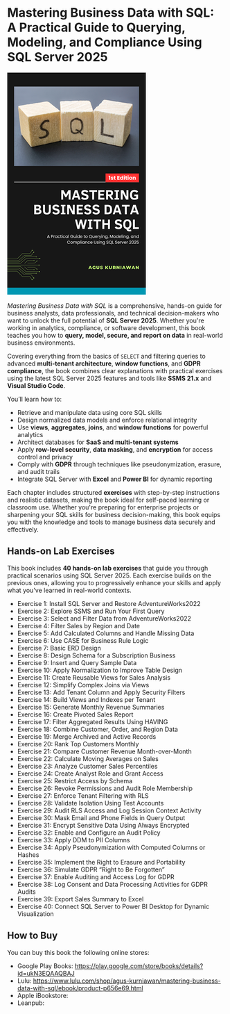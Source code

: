 # Mastering Business Data with SQL: A Practical Guide to Querying, Modeling, and Compliance Using SQL Server 2025

<img src="images/thumbnail.png"  width="320">

*Mastering Business Data with SQL* is a comprehensive, hands-on guide for business analysts, data professionals, and technical decision-makers who want to unlock the full potential of **SQL Server 2025**. Whether you're working in analytics, compliance, or software development, this book teaches you how to **query, model, secure, and report on data** in real-world business environments.

Covering everything from the basics of `SELECT` and filtering queries to advanced **multi-tenant architecture**, **window functions**, and **GDPR compliance**, the book combines clear explanations with practical exercises using the latest SQL Server 2025 features and tools like **SSMS 21.x** and **Visual Studio Code**.

You’ll learn how to:

* Retrieve and manipulate data using core SQL skills
* Design normalized data models and enforce relational integrity
* Use **views**, **aggregates**, **joins**, and **window functions** for powerful analytics
* Architect databases for **SaaS and multi-tenant systems**
* Apply **row-level security**, **data masking**, and **encryption** for access control and privacy
* Comply with **GDPR** through techniques like pseudonymization, erasure, and audit trails
* Integrate SQL Server with **Excel** and **Power BI** for dynamic reporting

Each chapter includes structured **exercises** with step-by-step instructions and realistic datasets, making the book ideal for self-paced learning or classroom use. Whether you're preparing for enterprise projects or sharpening your SQL skills for business decision-making, this book equips you with the knowledge and tools to manage business data securely and effectively.



## Hands-on Lab Exercises

This book includes **40 hands-on lab exercises** that guide you through practical scenarios using SQL Server 2025. Each exercise builds on the previous ones, allowing you to progressively enhance your skills and apply what you've learned in real-world contexts.

* Exercise 1: Install SQL Server and Restore AdventureWorks2022  
* Exercise 2: Explore SSMS and Run Your First Query  
* Exercise 3: Select and Filter Data from AdventureWorks2022  
* Exercise 4: Filter Sales by Region and Date  
* Exercise 5: Add Calculated Columns and Handle Missing Data  
* Exercise 6: Use CASE for Business Rule Logic  
* Exercise 7: Basic ERD Design  
* Exercise 8: Design Schema for a Subscription Business  
* Exercise 9: Insert and Query Sample Data  
* Exercise 10: Apply Normalization to Improve Table Design  
* Exercise 11: Create Reusable Views for Sales Analysis  
* Exercise 12: Simplify Complex Joins via Views  
* Exercise 13: Add Tenant Column and Apply Security Filters  
* Exercise 14: Build Views and Indexes per Tenant  
* Exercise 15: Generate Monthly Revenue Summaries  
* Exercise 16: Create Pivoted Sales Report  
* Exercise 17: Filter Aggregated Results Using HAVING  
* Exercise 18: Combine Customer, Order, and Region Data  
* Exercise 19: Merge Archived and Active Records  
* Exercise 20: Rank Top Customers Monthly  
* Exercise 21: Compare Customer Revenue Month-over-Month  
* Exercise 22: Calculate Moving Averages on Sales  
* Exercise 23: Analyze Customer Sales Percentiles  
* Exercise 24: Create Analyst Role and Grant Access  
* Exercise 25: Restrict Access by Schema  
* Exercise 26: Revoke Permissions and Audit Role Membership  
* Exercise 27: Enforce Tenant Filtering with RLS  
* Exercise 28: Validate Isolation Using Test Accounts  
* Exercise 29: Audit RLS Access and Log Session Context Activity  
* Exercise 30: Mask Email and Phone Fields in Query Output  
* Exercise 31: Encrypt Sensitive Data Using Always Encrypted  
* Exercise 32: Enable and Configure an Audit Policy  
* Exercise 33: Apply DDM to PII Columns  
* Exercise 34: Apply Pseudonymization with Computed Columns or Hashes  
* Exercise 35: Implement the Right to Erasure and Portability  
* Exercise 36: Simulate GDPR “Right to Be Forgotten”  
* Exercise 37: Enable Auditing and Access Log for GDPR  
* Exercise 38: Log Consent and Data Processing Activities for GDPR Audits  
* Exercise 39: Export Sales Summary to Excel  
* Exercise 40: Connect SQL Server to Power BI Desktop for Dynamic Visualization  



## How to Buy

You can buy this book the following online stores:

* Google Play Books: https://play.google.com/store/books/details?id=ukN3EQAAQBAJ
* Lulu: https://www.lulu.com/shop/agus-kurniawan/mastering-business-data-with-sql/ebook/product-p656e69.html
* Apple iBookstore: 
* Leanpub: 